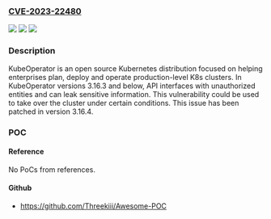 ### [CVE-2023-22480](https://cve.mitre.org/cgi-bin/cvename.cgi?name=CVE-2023-22480)
![](https://img.shields.io/static/v1?label=Product&message=KubeOperator&color=blue)
![](https://img.shields.io/static/v1?label=Version&message=%3D%20%3C%3D%203.16.3%20&color=brighgreen)
![](https://img.shields.io/static/v1?label=Vulnerability&message=CWE-285%3A%20Improper%20Authorization&color=brighgreen)

### Description

KubeOperator is an open source Kubernetes distribution focused on helping enterprises plan, deploy and operate production-level K8s clusters. In KubeOperator versions 3.16.3 and below, API interfaces with unauthorized entities and can leak sensitive information. This vulnerability could be used to take over the cluster under certain conditions. This issue has been patched in version 3.16.4.

### POC

#### Reference
No PoCs from references.

#### Github
- https://github.com/Threekiii/Awesome-POC

